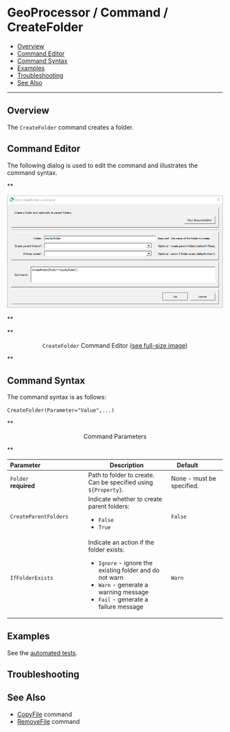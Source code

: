 # GeoProcessor / Command / CreateFolder #

* [Overview](#overview)
* [Command Editor](#command-editor)
* [Command Syntax](#command-syntax)
* [Examples](#examples)
* [Troubleshooting](#troubleshooting)
* [See Also](#see-also)

-------------------------

## Overview ##

The `CreateFolder` command creates a folder.

## Command Editor ##

The following dialog is used to edit the command and illustrates the command syntax.

**<p style="text-align: center;">
![CreateFolder](CreateFolder.png)
</p>**

**<p style="text-align: center;">
`CreateFolder` Command Editor (<a href="../CreateFolder.png">see full-size image</a>)
</p>**

## Command Syntax ##

The command syntax is as follows:

```text
CreateFolder(Parameter="Value",...)
```

**<p style="text-align: center;">
Command Parameters
</p>**

| **Parameter**&nbsp;&nbsp;&nbsp;&nbsp;&nbsp;&nbsp;&nbsp;&nbsp;&nbsp;&nbsp;&nbsp;&nbsp;&nbsp;&nbsp;&nbsp;&nbsp;&nbsp;&nbsp;&nbsp;&nbsp;&nbsp;&nbsp;&nbsp;&nbsp;&nbsp;&nbsp; | **Description** | **Default**&nbsp;&nbsp;&nbsp;&nbsp;&nbsp;&nbsp;&nbsp;&nbsp;&nbsp;&nbsp; |
| --------------|-----------------|----------------- |
| `Folder`<br>**required** | Path to folder to create.  Can be specified using `${Property}`. | None - must be specified. |
| `CreateParentFolders` | Indicate whether to create parent folders:<ul><li>`False`</li><li>`True`</li></ul> | `False` |
| `IfFolderExists` | Indicate an action if the folder exists:<ul><li>`Ignore` - ignore the existing folder and do not warn</li><li>`Warn` - generate a warning message</li><li>`Fail` - generate a failure message</li><ul> | `Warn` |

## Examples ##

See the [automated tests](https://github.com/OpenWaterFoundation/owf-app-geoprocessor-python-test/tree/master/test/commands/CreateFolder).

## Troubleshooting ##

## See Also ##

* [CopyFile](../CopyFile/CopyFile.md) command
* [RemoveFile](../RemoveFile/RemoveFile.md) command

